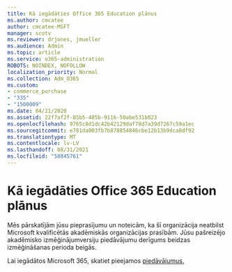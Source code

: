 ```yaml
---
title: Kā iegādāties Office 365 Education plānus
ms.author: cmcatee
author: cmcatee-MSFT
manager: scotv
ms.reviewer: drjones, jmueller
ms.audience: Admin
ms.topic: article
ms.service: o365-administration
ROBOTS: NOINDEX, NOFOLLOW
localization_priority: Normal
ms.collection: Adm_O365
ms.custom:
- commerce_purchase
- "335"
- "1500009"
ms.date: 04/21/2020
ms.assetid: 22f7af2f-85b5-405b-9116-50abe531b023
ms.openlocfilehash: 9765c8d1dc42b42129daf78d7a39d7267c59a1ec
ms.sourcegitcommit: e781da003fb7b878854846cbe12b13b9dca8df92
ms.translationtype: MT
ms.contentlocale: lv-LV
ms.lasthandoff: 08/31/2021
ms.locfileid: "58845761"
---
```

# <a name="how-to-purchase-office-365-education-plans"></a>Kā iegādāties Office 365 Education plānus

Mēs pārskatījām jūsu pieprasījumu un noteicām, ka šī organizācija neatbilst Microsoft kvalificētās akadēmiskās organizācijas prasībām. Jūsu pašreizējo akadēmisko izmēģinājumversiju piedāvājumu derīgums beidzas izmēģināšanas perioda beigās.
  
Lai iegādātos Microsoft 365, skatiet pieejamos [piedāvājumus.](https://go.microsoft.com/fwlink/p/?linkid=868433)  